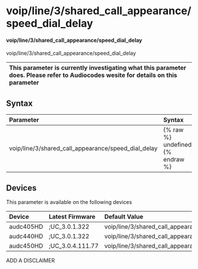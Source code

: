 ﻿---
description: voip/line/3/shared_call_appearance/speed_dial_delay
search: false
---

# voip/line/3/shared_call_appearance/speed_dial_delay

#### voip/line/3/shared_call_appearance/speed_dial_delay

voip/line/3/shared_call_appearance/speed_dial_delay


| This parameter is currently investigating what this parameter does. Please refer to Audiocodes wesite for details on this parameter | 
| :--- |

## Syntax
| Parameter | Syntax |
| :--- | :--- |
|voip/line/3/shared_call_appearance/speed_dial_delay | {% raw %} undefined {% endraw %}|

## Devices
This parameter is available on the following devices

| Device | Latest Firmware | Default Value |
|:---|:---|:---|
| audc405HD | ;UC_3.0.1.322 | voip/line/3/shared_call_appearance/speed_dial_delay=2 
| audc440HD | ;UC_3.0.1.322 | voip/line/3/shared_call_appearance/speed_dial_delay=2 
| audc450HD | ;UC_3.0.4.111.77 | voip/line/3/shared_call_appearance/speed_dial_delay=2 

ADD A DISCLAIMER
